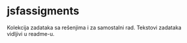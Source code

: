 # jsfassigments
Kolekcija zadataka sa rešenjima i za samostalni rad. Tekstovi zadataka vidljivi u readme-u.
